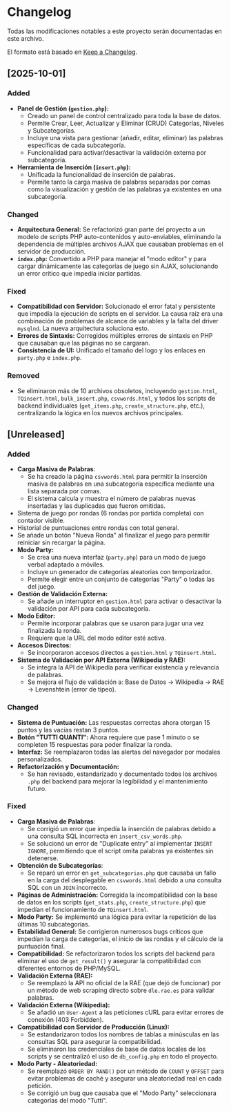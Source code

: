 # Changelog

Todas las modificaciones notables a este proyecto serán documentadas en este archivo.

El formato está basado en [Keep a Changelog](https://keepachangelog.com/en/1.0.0/).

## [2025-10-01]

### Added
- **Panel de Gestión (`gestion.php`):**
  - Creado un panel de control centralizado para toda la base de datos.
  - Permite Crear, Leer, Actualizar y Eliminar (CRUD) Categorías, Niveles y Subcategorías.
  - Incluye una vista para gestionar (añadir, editar, eliminar) las palabras específicas de cada subcategoría.
  - Funcionalidad para activar/desactivar la validación externa por subcategoría.
- **Herramienta de Inserción (`insert.php`):**
  - Unificada la funcionalidad de inserción de palabras.
  - Permite tanto la carga masiva de palabras separadas por comas como la visualización y gestión de las palabras ya existentes en una subcategoría.

### Changed
- **Arquitectura General:** Se refactorizó gran parte del proyecto a un modelo de scripts PHP auto-contenidos y auto-enviables, eliminando la dependencia de múltiples archivos AJAX que causaban problemas en el servidor de producción.
- **`index.php`:** Convertido a PHP para manejar el "modo editor" y para cargar dinámicamente las categorías de juego sin AJAX, solucionando un error crítico que impedía iniciar partidas.

### Fixed
- **Compatibilidad con Servidor:** Solucionado el error fatal y persistente que impedía la ejecución de scripts en el servidor. La causa raíz era una combinación de problemas de alcance de variables y la falta del driver `mysqlnd`. La nueva arquitectura soluciona esto.
- **Errores de Sintaxis:** Corregidos múltiples errores de sintaxis en PHP que causaban que las páginas no se cargaran.
- **Consistencia de UI:** Unificado el tamaño del logo y los enlaces en `party.php` e `index.php`.

### Removed
- Se eliminaron más de 10 archivos obsoletos, incluyendo `gestion.html`, `TQinsert.html`, `bulk_insert.php`, `csvwords.html`, y todos los scripts de backend individuales (`get_items.php`, `create_structure.php`, etc.), centralizando la lógica en los nuevos archivos principales.

## [Unreleased]

### Added
- **Carga Masiva de Palabras**:
  - Se ha creado la página `csvwords.html` para permitir la inserción masiva de palabras en una subcategoría específica mediante una lista separada por comas.
  - El sistema calcula y muestra el número de palabras nuevas insertadas y las duplicadas que fueron omitidas.
- Sistema de juego por rondas (6 rondas por partida completa) con contador visible.
- Historial de puntuaciones entre rondas con total general.
- Se añade un botón "Nueva Ronda" al finalizar el juego para permitir reiniciar sin recargar la página.
- **Modo Party:**
  - Se crea una nueva interfaz (`party.php`) para un modo de juego verbal adaptado a móviles.
  - Incluye un generador de categorías aleatorias con temporizador.
  - Permite elegir entre un conjunto de categorías "Party" o todas las del juego.
- **Gestión de Validación Externa:**
  - Se añade un interruptor en `gestion.html` para activar o desactivar la validación por API para cada subcategoría.
- **Modo Editor:**
  - Permite incorporar palabras que se usaron para jugar una vez finalizada la ronda.
  - Requiere que la URL del modo editor esté activa.
- **Accesos Directos:**
  - Se incorporaron accesos directos a `gestion.html` y `TQinsert.html`.
- **Sistema de Validación por API Externa (Wikipedia y RAE):**
  - Se integra la API de Wikipedia para verificar existencia y relevancia de palabras.
  - Se mejora el flujo de validación a: Base de Datos -> Wikipedia -> RAE -> Levenshtein (error de tipeo).

### Changed
- **Sistema de Puntuación:** Las respuestas correctas ahora otorgan 15 puntos y las vacías restan 3 puntos.
- **Botón "TUTTI QUANTI":** Ahora requiere que pase 1 minuto o se completen 15 respuestas para poder finalizar la ronda.
- **Interfaz:** Se reemplazaron todas las alertas del navegador por modales personalizados.
- **Refactorización y Documentación:**
  - Se han revisado, estandarizado y documentado todos los archivos `.php` del backend para mejorar la legibilidad y el mantenimiento futuro.

### Fixed
- **Carga Masiva de Palabras**:
  - Se corrigió un error que impedía la inserción de palabras debido a una consulta SQL incorrecta en `insert_csv_words.php`.
  - Se solucionó un error de "Duplicate entry" al implementar `INSERT IGNORE`, permitiendo que el script omita palabras ya existentes sin detenerse.
- **Obtención de Subcategorías**:
  - Se reparó un error en `get_subcategorias.php` que causaba un fallo en la carga del desplegable en `csvwords.html` debido a una consulta SQL con un `JOIN` incorrecto.
- **Páginas de Administración:** Corregida la incompatibilidad con la base de datos en los scripts (`get_stats.php`, `create_structure.php`) que impedían el funcionamiento de `TQinsert.html`.
- **Modo Party:** Se implementó una lógica para evitar la repetición de las últimas 10 subcategorías.
- **Estabilidad General:** Se corrigieron numerosos bugs críticos que impedían la carga de categorías, el inicio de las rondas y el cálculo de la puntuación final.
- **Compatibilidad:** Se refactorizaron todos los scripts del backend para eliminar el uso de `get_result()` y asegurar la compatibilidad con diferentes entornos de PHP/MySQL.
- **Validación Externa (RAE):**
  - Se reemplazó la API no oficial de la RAE (que dejó de funcionar) por un método de web scraping directo sobre `dle.rae.es` para validar palabras.
- **Validación Externa (Wikipedia):**
  - Se añadió un `User-Agent` a las peticiones cURL para evitar errores de conexión (403 Forbidden).
- **Compatibilidad con Servidor de Producción (Linux):**
  - Se estandarizaron todos los nombres de tablas a minúsculas en las consultas SQL para asegurar la compatibilidad.
  - Se eliminaron las credenciales de base de datos locales de los scripts y se centralizó el uso de `db_config.php` en todo el proyecto.
- **Modo Party - Aleatoriedad:**
  - Se reemplazó `ORDER BY RAND()` por un método de `COUNT` y `OFFSET` para evitar problemas de caché y asegurar una aleatoriedad real en cada petición.
  - Se corrigió un bug que causaba que el "Modo Party" seleccionara categorías del modo "Tutti".